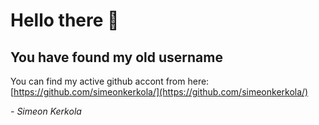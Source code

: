 # Hello there 👋

## You have found my old username

You can find my active github accont from here: [https://github.com/simeonkerkola/](https://github.com/simeonkerkola/)

*- Simeon Kerkola*
